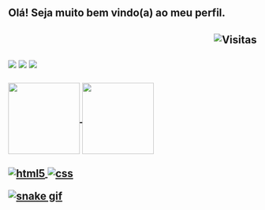 <h2>Olá! Seja muito bem vindo(a) ao meu perfil.<h2>
  
<div align=right>
  <img src="https://visitor-badge.glitch.me/badge?page_id=luizfelipe9627" background="#8844ee" alt="Visitas">
</div>
  
<br>
  
<div> 
  <a href="https://www.linkedin.com/in/luizfelipe9627/"><img src="https://img.shields.io/badge/-LinkedIn-%230077B5?style=for-the-badge&logo=linkedin&logoColor=white"></a>
  <a href"https://www.wa.me/5511952353969"><img src="https://img.shields.io/badge/WhatsApp-25D366?style=for-the-badge&logo=whatsapp&logoColor=white"><a>
  <a href"https://www.m.me/luizfelipe.9627"><img src="https://img.shields.io/badge/Messenger-00B2FF?style=for-the-badge&logo=messenger&logoColor=white"><a>
</div>
  
<br>

<div>
  <a href="https://github.com/luizfelipe9627">
  <img height="145em"   align="center" src="https://github-readme-stats.vercel.app/api?username=luizfelipe9627&show_icons=true&theme=react&include_all_commits=true&count_private=true"/>
  <img height="145em"  align="center" src="https://github-readme-stats.vercel.app/api/top-langs/?username=luizfelipe9627&layout=compact&langs_count=7&theme=react" />
</div>


<div  align="left"> 
  <div style="display: inline_block"><br>
  <img align="center" alt="html5" src="https://img.shields.io/badge/HTML5-E34F26?style=for-the-badge&logo=html5&logoColor=white" />
  <img align="center" alt="css" src="https://img.shields.io/badge/CSS3-1572B6?style=for-the-badge&logo=css3&logoColor=white" />
</div>
  
![snake gif](https://github.com/luizfelipe9627/luizfelipe9627/blob/output/github-contribution-grid-snake.svg)

  

